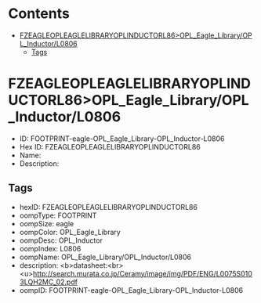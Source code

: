 



Contents
========

* [FZEAGLEOPLEAGLELIBRARYOPLINDUCTORL86>OPL_Eagle_Library/OPL_Inductor/L0806](#fzeagleopleaglelibraryoplinductorl86opl_eagle_libraryopl_inductorl0806)
	* [Tags](#tags)

# FZEAGLEOPLEAGLELIBRARYOPLINDUCTORL86>OPL_Eagle_Library/OPL_Inductor/L0806

- ID: FOOTPRINT-eagle-OPL_Eagle_Library-OPL_Inductor-L0806
- Hex ID: FZEAGLEOPLEAGLELIBRARYOPLINDUCTORL86
- Name: 
- Description: 

## Tags

- hexID: FZEAGLEOPLEAGLELIBRARYOPLINDUCTORL86
- oompType: FOOTPRINT
- oompSize: eagle
- oompColor: OPL_Eagle_Library
- oompDesc: OPL_Inductor
- oompIndex: L0806
- oompName: OPL_Eagle_Library/OPL_Inductor/L0806
- description: &lt;b&gt;datasheet:&lt;br&gt;
&lt;u&gt;http://search.murata.co.jp/Ceramy/image/img/PDF/ENG/L0075S0103LQH2MC_02.pdf
- oompID: FOOTPRINT-eagle-OPL_Eagle_Library-OPL_Inductor-L0806
